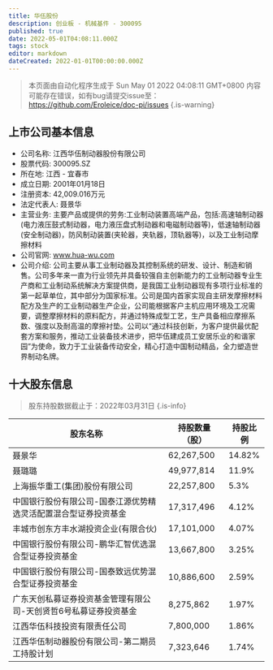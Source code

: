 ```yaml
---
title: 华伍股份
description: 创业板 - 机械基件 - 300095
published: true
date: 2022-05-01T04:08:11.000Z
tags: stock
editor: markdown
dateCreated: 2022-01-01T00:00:00.000Z
---
```


> 本页面由自动化程序生成于 Sun May 01 2022 04:08:11 GMT+0800
> 内容可能存在错误，如有bug请提交issue至：https://github.com/Eroleice/doc-pi/issues
{.is-warning}

## 上市公司基本信息
- 公司名称: 江西华伍制动器股份有限公司
- 股票代码: 300095.SZ
- 所在地: 江西 - 宜春市
- 成立日期: 2001年01月18日
- 注册资本: 42,009.016万元
- 法定代表人: 聂景华
- 主营业务: 主要产品或提供的劳务:工业制动装置高端产品，包括:高速轴制动器(电力液压鼓式制动器，电力液压盘式制动器和电磁制动器等)，低速轴制动器(安全制动器)，防风制动装置(夹轮器，夹轨器，顶轨器等)，以及工业制动摩擦材料
- 公司官网: www.hua-wu.com
- 公司介绍: 公司主要从事工业制动器及其控制系统的研发、设计、制造和销售。公司多年来一直为行业领先并具备较强自主创新能力的工业制动器专业生产商和工业制动系统解决方案提供商，是我国工业制动器现有多项行业标准的第一起草单位，其中部分为国家标准。公司是国内首家实现自主研发摩擦材料配方及生产的工业制动器生产企业，公司能根据客户主机应用环境及工况需要，调整摩擦材料的原料配方，并通过特殊成型工艺，生产具备相应摩擦系数、强度以及耐高温的摩擦衬垫。公司以“通过科技创新，为客户提供最优配套方案和服务，推动工业装备技术进步，把华伍建成员工安居乐业的和谐家园”为使命，致力于工业装备传动安全，精心打造中国制动精品，全力塑造世界制动名牌。


## 十大股东信息
> 股东持股数据截止于：2022年03月31日
{.is-info}

| 股东名称 | 持股数量（股） | 持股比例 |
| --- | --- | --- |
| 聂景华 | 62,267,500 | 14.82% |
| 聂璐璐 | 49,977,814 | 11.9% |
| 上海振华重工(集团)股份有限公司 | 22,257,800 | 5.3% |
| 中国银行股份有限公司-国泰江源优势精选灵活配置混合型证券投资基金 | 17,317,496 | 4.12% |
| 丰城市创东方丰水湖投资企业(有限合伙) | 17,101,000 | 4.07% |
| 中国银行股份有限公司-鹏华汇智优选混合型证券投资基金 | 13,667,800 | 3.25% |
| 中国银行股份有限公司-国泰致远优势混合型证券投资基金 | 10,886,600 | 2.59% |
| 广东天创私募证券投资基金管理有限公司-天创贤哲6号私募证券投资基金 | 8,275,862 | 1.97% |
| 江西华伍科技投资有限责任公司 | 7,800,000 | 1.86% |
| 江西华伍制动器股份有限公司-第二期员工持股计划 | 7,323,646 | 1.74% |




